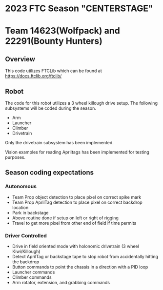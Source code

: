 # 2023 FTC Season "CENTERSTAGE"
# Team 14623(Wolfpack) and 22291(Bounty Hunters)
## Overview
This code utilizes FTCLib which can be found at <https://docs.ftclib.org/ftclib/>


## Robot
The code for this robot utilizes a 3 wheel killough drive setup.
The following subsystems will be coded during the season.
- Arm
- Launcher
- Climber
- Drivetrain
  
Only the drivetrain subsystem has been implemented.

Vision examples for reading Apriltags has been implemented for testing purposes.

## Season coding expectations
### Autonomous
- Team Prop object detection to place pixel on correct spike mark
- Team Prop AprilTag detection to place pixel on correct backdrop location
- Park in backstage
- Above routine done if setup on left or right of rigging
- Travel to get more pixel from other end of field if time permits

### Driver Controlled
- Drive in field oriented mode with holonomic drivetrain (3 wheel Kiwi/Killough)
- Detect AprilTag or backstage tape to stop robot from accidentally hitting the backdrop
- Button commands to point the chassis in a direction with a PID loop
- Launcher commands
- Climber commands
- Arm rotator, extension, and grabbing commands








